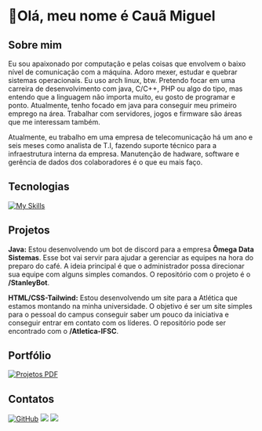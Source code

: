# 👋Olá, meu nome é Cauã Miguel

## Sobre mim
  Eu sou apaixonado por computação e pelas coisas que envolvem o baixo nível de comunicação com a máquina. Adoro mexer, estudar e quebrar sistemas operacionais. Eu uso arch linux, btw.
Pretendo focar em uma carreira de desenvolvimento com java, C/C++, PHP ou algo do tipo, mas entendo que a linguagem não importa muito, eu gosto de programar e ponto. Atualmente, tenho focado em java para conseguir meu primeiro emprego na área.
Trabalhar com servidores, jogos e firmware são áreas que me interessam também.

Atualmente, eu trabalho em uma empresa de telecomunicação há um ano e seis meses como analista de T.I, fazendo suporte técnico para a infraestrutura interna da empresa. Manutenção de hadware, software e gerência de dados dos colaboradores é o que eu mais faço.

## Tecnologias

[![My Skills](https://skillicons.dev/icons?i=java,html,css,arch,discord,idea,raspberrypi,threejs,sqlite,js)](https://skillicons.dev)

## Projetos
**Java:** Estou desenvolvendo um bot de discord para a empresa **Ômega Data Sistemas**. Esse bot vai servir para ajudar a gerenciar as equipes na hora do preparo do café. 
A ideia principal é que o administrador possa direcionar sua equipe com alguns simples comandos. O repositório com o projeto é o **/StanleyBot**.
  
**HTML/CSS-Tailwind:** Estou desenvolvendo um site para a Atlética que estamos montando na minha universidade. O objetivo é ser um site simples para o pessoal do campus conseguir saber um pouco da iniciativa e conseguir entrar em contato com os líderes.
O repositório pode ser encontrado com o **/Atletica-IFSC**.

## Portfólio

<a href="https://github.com/user-attachments/files/17002705/Portfolio.de.projetos.-.Caua.Miguel.pdf" target="_blank">
  <img loading="lazy" src="https://img.shields.io/badge/-Projetos-%23000000?style=for-the-badge&logo=adobe&logoColor=white" alt="Projetos PDF">
</a>

## Contatos

<div>
<a href="https://github.com/Caua-miguel/" target="_blank"><img loading="lazy" src="https://img.shields.io/badge/-GitHub-%23121011?style=for-the-badge&logo=github&logoColor=white" alt="GitHub"></a>
<a href = "mailto:caua.sudol@gmail.com"><img loading="lazy" src="https://img.shields.io/badge/Gmail-D14836?style=for-the-badge&logo=gmail&logoColor=white" target="_blank"></a>
<a href="https:/www.linkedin.com/in/caua-miguel/" target="_blank"><img loading="lazy" src="https://img.shields.io/badge/-LinkedIn-%230077B5?style=for-the-badge&logo=linkedin&logoColor=white" target="_blank"></a>   
</div>




<!---
Caua-miguel/Caua-miguel is a ✨ special ✨ repository because its `README.md` (this file) appears on your GitHub profile.
You can click the Preview link to take a look at your changes.
--->

